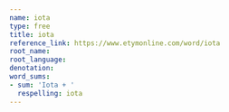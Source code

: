 ```yaml
---
name: iota
type: free
title: iota
reference_link: https://www.etymonline.com/word/iota
root_name: 
root_language: 
denotation: 
word_sums:
- sum: 'Iota + '
  respelling: iota
---
```


